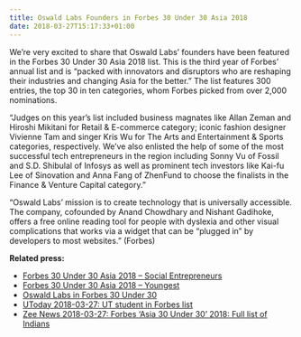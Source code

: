 ```yaml
---
title: Oswald Labs Founders in Forbes 30 Under 30 Asia 2018
date: 2018-03-27T15:17:33+01:00
---
```


We’re very excited to share that Oswald Labs’ founders have been featured in the Forbes 30 Under 30 Asia 2018 list. This is the third year of Forbes’ annual list and is “packed with innovators and disruptors who are reshaping their industries and changing Asia for the better.” The list features 300 entries, the top 30 in ten categories, whom Forbes picked from over 2,000 nominations.

<!--more-->

“Judges on this year’s list included business magnates like Allan Zeman and Hiroshi Mikitani for Retail & E-commerce category; iconic fashion designer Vivienne Tam and singer Kris Wu for The Arts and Entertainment & Sports categories, respectively. We’ve also enlisted the help of some of the most successful tech entrepreneurs in the region including Sonny Vu of Fossil and S.D. Shibulal of Infosys as well as prominent tech investors like Kai-fu Lee of Sinovation and Anna Fang of ZhenFund to choose the finalists in the Finance & Venture Capital category.”

“Oswald Labs’ mission is to create technology that is universally accessible. The company, cofounded by Anand Chowdhary and Nishant Gadihoke, offers a free online reading tool for people with dyslexia and other visual complications that works via a widget that can be “plugged in” by developers to most websites.” (Forbes)


**Related press:**

- [Forbes 30 Under 30 Asia 2018 – Social Entrepreneurs](https://www.forbes.com/30-under-30-asia/2018/social-entrepreneurs/)
- [Forbes 30 Under 30 Asia 2018 – Youngest](https://www.forbes.com/30-under-30-asia/2018/youngest/)
- [Oswald Labs in Forbes 30 Under 30](https://www.forbes.com/profile/oswald-labs/?list=30under30-asia-social-entrepreneurs)
- [UToday 2018-03-27: UT student in Forbes list](https://www.utoday.nl/news/65256/ut-student-in-forbes-list)
- [Zee News 2018-03-27: Forbes ‘Asia 30 Under 30’ 2018: Full list of Indians](http://zeenews.india.com/companies/anushka-sharma-pv-sindhu-make-it-to-forbes-30-under-30-asia-list-2094025.html)
